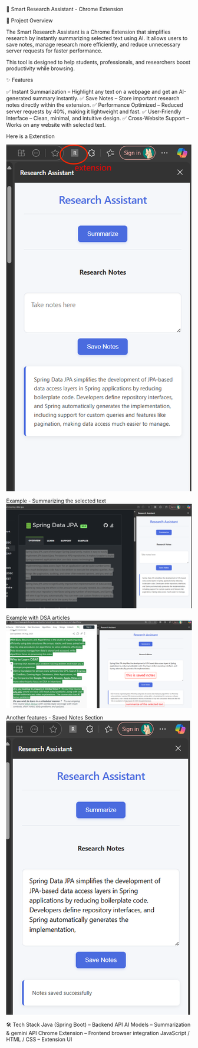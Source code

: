 📌 Smart Research Assistant - Chrome Extension

🚀 Project Overview

The Smart Research Assistant is a Chrome Extension that simplifies research by instantly summarizing selected text using AI. It allows users to save notes, manage research more efficiently, and reduce unnecessary server requests for faster performance.

This tool is designed to help students, professionals, and researchers boost productivity while browsing.

✨ Features

✅ Instant Summarization – Highlight any text on a webpage and get an AI-generated summary instantly.
✅ Save Notes – Store important research notes directly within the extension.
✅ Performance Optimized – Reduced server requests by 40%, making it lightweight and fast.
✅ User-Friendly Interface – Clean, minimal, and intuitive design.
✅ Cross-Website Support – Works on any website with selected text.

Here is a Extenstion

![image alt](https://github.com/12aanand/summarize-extension/blob/main/Screenshot%202025-08-17%20201247.png)

Example -  Summarizing the selected text
![image alt](https://github.com/12aanand/summarize-extension/blob/main/Screenshot%202025-08-17%20201024.png)

Example with DSA articles
![image alt](https://github.com/12aanand/summarize-extension/blob/main/Screenshot%202025-08-17%20202606.png)

Another features - Saved Notes Section
![image alt](https://github.com/12aanand/summarize-extension/blob/main/Screenshot%202025-08-17%20201324.png)

🛠️ Tech Stack
Java (Spring Boot) – Backend API
AI Models – Summarization & gemini API
Chrome Extension – Frontend browser integration
JavaScript / HTML / CSS – Extension UI
